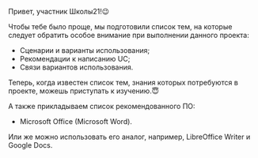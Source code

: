 Привет, участник Школы21!😉

Чтобы тебе было проще, мы подготовили список тем, на которые следует обратить особое внимание при выполнении данного проекта:
- Сценарии и варианты использования;
- Рекомендации к написанию UC;
- Связи вариантов использования.

Теперь, когда известен список тем, знания которых потребуются в проекте, можешь приступать к изучению.😇

А также прикладываем список рекомендованного ПО:
- Microsoft Office (Microsoft Word).

Или же можно использовать его аналог, например, LibreOffice Writer и Google Docs.